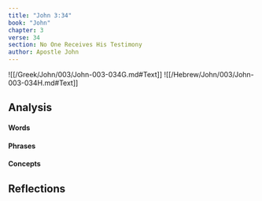 ```yaml
---
title: "John 3:34"
book: "John"
chapter: 3
verse: 34
section: No One Receives His Testimony
author: Apostle John
---
```

![[/Greek/John/003/John-003-034G.md#Text]]
![[/Hebrew/John/003/John-003-034H.md#Text]]

## Analysis

#### Words

#### Phrases

#### Concepts

## Reflections
